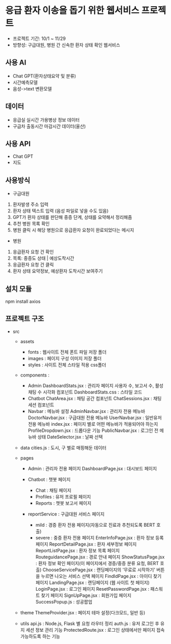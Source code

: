 # 응급 환자 이송을 돕기 위한 웹서비스 프로젝트
- 프로젝트 기간: 10/1 ~ 11/29
- 방향성: 구급대원, 병원 간 신속한 환자 상태 확인 웹서비스

## 사용 AI
- Chat GPT(환자상태요약 및 분류)
- 시간예측모델
- 음성->text 변환모델

## 데이터
- 응급실 실시간 가용병상 정보 데이터
- 구급차 출동시간 마감시간 데이터(울산)

## 사용 API
- Chat GPT
- 지도

## 사용방식
- 구급대원
1. 환자발생 주소 입력
2. 환자 상태 텍스트 입력 (음성 파일로 넣을 수도 있음)
3. GPT가 환자 상태를 판단해 중증 단계, 상태를 요약해서 정리해줌
4. 추천 병원 목록 확인
5. 병원 클릭 시 해당 병원으로 응급환자 요청이 완료되었다는 메시지

- 병원
1. 응급환자 요청 건 확인
2. 목록: 중증도 상태 | 예상도착시간
3. 응급환자 요청 건 클릭
4. 환자 상태 요약정보, 예상환자 도착시간 보여주기

## 설치 모듈
npm install axios

## 프로젝트 구조
- src
    - assets
        - fonts     : 웹사이트 전체 폰트 파일 저장 폴더
        - images    : 페이지 구성 이미지 저장 폴더
        - styles    : 사이트 전체 스타일 적용 css폴더
    - components    : 
        - Admin
            DashboardStats.jsx  : 관리자 페이지 사용자 수, 보고서 수, 활성 채팅 수 시각화 컴포넌트
            DashboardStats.css  : 스타일 코드
        - Chatbot
            ChatArea.jsx        : 채팅 공간 컴포넌트
            ChatSessions.jsx    : 채팅 세션 컴포넌트
        - Navbar                : 메뉴바 설정
            AdminNavbar.jsx     : 관리자 전용 메뉴바
            DoctorNavbar.jsx    : 구급대원 전용 메뉴바
            UserNavbar.jsx      : 일반유저 전용 메뉴바
            index.jsx           : 페이지 별로 어떤 메뉴바가 적용되어야 하는지
            ProfileDropdown.jsx : 드롭다운 기능
            PublicNavbar.jsx    : 로그인 전 메뉴바 상태
        DateSelector.jsx        : 날짜 선택
    - data
        cities.js               : 도시, 구 별로 매핑해둔 데이터

    - pages
        - Admin                 : 관리자 전용 페이지
            DashboardPage.jsx   : 대시보드 페이지

        - Chatbot               : 챗봇 페이지
            - Chat              : 채팅 페이지
            - Profiles          : 유저 프로필 페이지
            - Reports           : 챗봇 보고서 페이지

        - reportService         : 구급대원 서비스 페이지
            - mild              : 경증 환자 전용 페이지(자동으로 진료과 추천되도록 BERT 호출)
            - severe            : 중증 환자 전용 페이지
            EnterInfoPage.jsx           : 환자 정보 등록 페이지
            ReportDetailPage.jsx        : 환자 세부정보 페이지
            ReportListPage.jsx          : 환자 정보 목록 페이지
            RouteguidancePage.jsx       : 경로 안내 페이지
            ShowStatusPage.jsx          : 환자 정보 확인 페이지(이 페이지에서 경증/중증 분류 요청, BERT 호출)
        ChooseServicePage.jsx   : 랜딩페이지의 '무료로 시작하기' 버튼을 누르면 나오는 서비스 선택 페이지
        FindIdPage.jsx          : 아이디 찾기 페이지
        LandingPage.jsx         : 랜딩페이지 (웹 사이트 첫 페이지)
        LoginPage.jsx           : 로그인 페이지
        ResetPasswordPage.jsx   : 패스워트 찾기 페이지
        SignUpPage.jsx          : 회원가입 페이지
        SuccessPopup.js         : 성공팝업

    - theme
        ThemeProvider.jsx       : 페이지 테마 설정(다크모드, 일반 등)
    - utils
        api.js                  : Node.js, Flask 별 요청 라우터 정리
        auth.js                 : 유저 로그인 후 유지 세션 정보 관리 기능
        ProtectedRoute.jsx      : 로그인 상태에서만 페이지 접속 가능하도록 하는 기능

